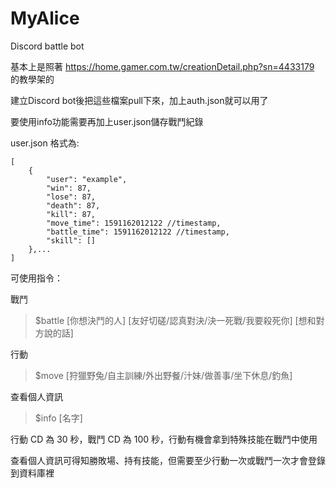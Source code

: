 # MyAlice
Discord battle bot

基本上是照著 https://home.gamer.com.tw/creationDetail.php?sn=4433179 的教學架的

建立Discord bot後把這些檔案pull下來，加上auth.json就可以用了

要使用info功能需要再加上user.json儲存戰鬥紀錄

user.json 格式為:

```
[
	{
		"user": "example",
		"win": 87,
		"lose": 87,
		"death": 87,
		"kill": 87,
		"move_time": 1591162012122 //timestamp,
		"battle_time": 1591162012122 //timestamp,
		"skill": []
	},...
]
```

可使用指令：


戰鬥

>$battle [你想決鬥的人] [友好切磋/認真對決/決一死戰/我要殺死你] [想和對方說的話]


行動

>$move [狩獵野兔/自主訓練/外出野餐/汁妹/做善事/坐下休息/釣魚]


查看個人資訊

>$info [名字]

行動 CD 為 30 秒，戰鬥 CD 為 100 秒，行動有機會拿到特殊技能在戰鬥中使用

查看個人資訊可得知勝敗場、持有技能，但需要至少行動一次或戰鬥一次才會登錄到資料庫裡
